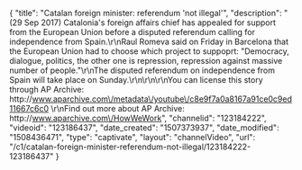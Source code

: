 {
    "title": "Catalan foreign minister: referendum 'not illegal'",
    "description": "(29 Sep 2017) Catalonia's foreign affairs chief has appealed for support from the European Union before a disputed referendum calling for independence from Spain.\r\nRaul Romeva said on Friday in Barcelona that the  European Union had to choose which project to suppoprt: \"Democracy, dialogue, politics, the other one is repression, repression against massive number of people.\"\r\nThe disputed referendum on independence from Spain will take place on Sunday.\r\n\r\n\r\nYou can license this story through AP Archive: http:\/\/www.aparchive.com\/metadata\/youtube\/c8e9f7a0a8167a91ce0c9ed11667c6c0 \r\nFind out more about AP Archive: http:\/\/www.aparchive.com\/HowWeWork",
    "channelid": "123184222",
    "videoid": "123186437",
    "date_created": "1507373937",
    "date_modified": "1508436471",
    "type": "captivate",
    "layout": "channelVideo",
    "url": "\/c1\/catalan-foreign-minister-referendum-not-illegal\/123184222-123186437"
}